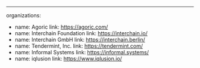 ---
organizations:
  - name: Agoric
    link: https://agoric.com/
  - name: Interchain Foundation
    link: https://interchain.io/
  - name: Interchain GmbH
    link: https://interchain.berlin/
  - name: Tendermint, Inc.
    link: https://tendermint.com/
  - name: Informal Systems
    link: https://informal.systems/
  - name: iqlusion
    link: https://www.iqlusion.io/
